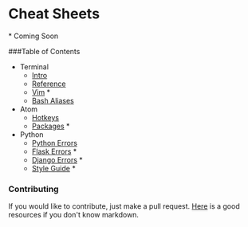 # Cheat Sheets

\* Coming Soon

###Table of Contents
* Terminal
	* [Intro](Terminal_Intro.md)
	* [Reference](Terminal_Reference.md)
	* [Vim](Terminal_Vim.md) *
	* [Bash Aliases](Terminal_Bash_Aliases.md)
* Atom
	* [Hotkeys](Atom_Hotkeys.md)
	* [Packages](Atom_Packages.md) *
* Python
	* [Python Errors](Python_Errors.md)
	* [Flask Errors](Python_Errors_Flask.md) *
	* [Django Errors](Python_Errors_Django.md) *
	* [Style Guide](Python_Style_Guide.md) *


### Contributing
If you would like to contribute, just make a pull request. [Here](https://github.com/adam-p/markdown-here/wiki/Markdown-Cheatsheet#links) is a good resources if you don't know markdown.


